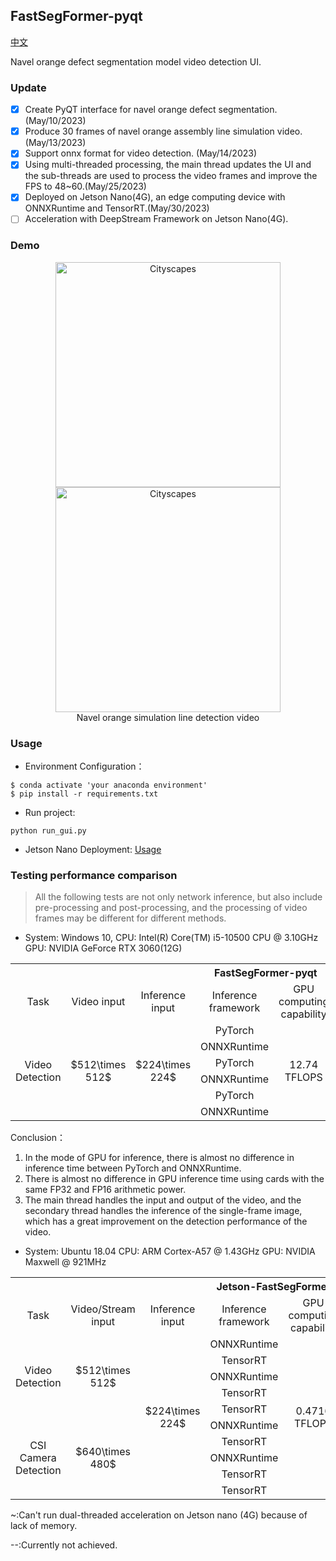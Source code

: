 ## FastSegFormer-pyqt

[中文](https://github.com/caixiongjiang/FastSegFormer-pyqt/blob/main/README_CH.md)

Navel orange defect segmentation model video detection UI.

### Update

- [x] Create PyQT interface for navel orange defect segmentation. (May/10/2023)
- [x] Produce 30 frames of navel orange assembly line simulation video. (May/13/2023)
- [x] Support onnx format for video detection. (May/14/2023)
- [x] Using multi-threaded processing, the main thread updates the UI and the sub-threads are used to process the video frames and improve the FPS to 48~60.(May/25/2023)
- [x] Deployed on Jetson Nano(4G), an edge computing device with ONNXRuntime and TensorRT.(May/30/2023)
- [ ] Acceleration with DeepStream Framework on Jetson Nano(4G).

### Demo

<p align="center">
  <img src="Figs/orange_video.gif" alt="Cityscapes" width="360"/>
  <img src="Figs/orange_detection_video.gif" alt="Cityscapes" width="360"/></br>
  <span align="center">Navel orange simulation line detection video</span>
</p>


### Usage

* Environment Configuration：
```shell
$ conda activate 'your anaconda environment'
$ pip install -r requirements.txt 
```
* Run project:
```shell
python run_gui.py
```
* Jetson Nano Deployment: [Usage](https://github.com/caixiongjiang/FastSegFormer-pyqt/tree/main/jetson-FastSegFormer)

### Testing performance comparison

> All the following tests are not only network inference, but also include pre-processing and post-processing, and the processing of video frames may be different for different methods.

* System: Windows 10, 
  CPU: Intel(R) Core(TM) i5-10500 CPU @ 3.10GHz
  GPU: NVIDIA GeForce RTX 3060(12G)

<table>
	<tr>
	    <th colspan="8">FastSegFormer-pyqt</th>
	</tr >
	<tr>
	    <td style="text-align: center;">Task</td>
	    <td style="text-align: center;">Video input</td>
	    <td style="text-align: center;">Inference input</td>  
      <td style="text-align: center;">Inference framework</td>
      <td style="text-align: center;">GPU computing capability</td>
      <td style="text-align: center;">Quantification</td>
      <td style="text-align: center;">Video processing</td>
      <td style="text-align: center;">Average FPS</td>
	</tr >
	<tr >
	    <td rowspan="6" style="text-align: center;">Video Detection</td>
	    <td rowspan="6" style="text-align: center;">$512\times 512$</td>
	    <td rowspan="6" style="text-align: center;">$224\times 224$</td>
      <td style="text-align: center;">PyTorch</td>
      <td rowspan="6" style="text-align: center;">12.74 TFLOPS</td>
      <td rowspan="2" style="text-align: center;">FP32</td>
      <td rowspan="4" style="text-align: center;">Single frame</td>
      <td style="text-align: center;">32.62</td>
	</tr>
	<tr>
	    <td style="text-align: center;">ONNXRuntime</td>
      <td style="text-align: center;">32.64</td>
	</tr>
	<tr>
	    <td style="text-align: center;">PyTorch</td>
      <td rowspan="4" style="text-align: center;">FP16</td>
      <td style="text-align: center;">32.24</td>
	</tr>
	<tr>
	    <td style="text-align: center;">ONNXRuntime</td>
      <td style="text-align: center;">32.66</td>
	</tr>
  <tr>
	    <td style="text-align: center;">PyTorch</td>
      <td rowspan="2" style="text-align: center;">Multi-thread</td>
      <td style="text-align: center;">46.94</td>
	</tr>
  <tr>
	    <td style="text-align: center;">ONNXRuntime</td>
      <td style="text-align: center;">46.81</td>
	</tr>
</table>


Conclusion：
1. In the mode of GPU for inference, there is almost no difference in inference time between PyTorch and ONNXRuntime.
2. There is almost no difference in GPU inference time using cards with the same FP32 and FP16 arithmetic power.
3. The main thread handles the input and output of the video, and the secondary thread handles the inference of the single-frame image, which has a great improvement on the detection performance of the video.


* System: Ubuntu 18.04
  CPU: ARM Cortex-A57 @ 1.43GHz
  GPU: NVIDIA Maxwell @ 921MHz

<table>
	<tr>
	    <th colspan="8">Jetson-FastSegFormer</th>
	</tr >
	<tr>
	    <td style="text-align: center;">Task</td>
	    <td style="text-align: center;">Video/Stream input</td>
	    <td style="text-align: center;">Inference input</td>  
      <td style="text-align: center;">Inference framework</td>
      <td style="text-align: center;">GPU computing capability</td>
      <td style="text-align: center;">Quantification</td>
      <td style="text-align: center;">Video processing</td>
      <td style="text-align: center;">Average FPS</td>
	</tr >
	<tr >
	    <td rowspan="5" style="text-align: center;">Video Detection</td>
	    <td rowspan="5" style="text-align: center;">$512\times 512$</td>
	    <td rowspan="10" style="text-align: center;">$224\times 224$</td>
      <td style="text-align: center;">ONNXRuntime</td>
      <td rowspan="10" style="text-align: center;"> 0.4716 TFLOPS</td>
      <td rowspan="10" style="text-align: center;">FP16</td>
      <td rowspan="2" style="text-align: center;">Single frame</td>
      <td style="text-align: center;">7.02</td>
	</tr>
	<tr>
	    <td style="text-align: center;">TensorRT</td>
      <td style="text-align: center;">11.50</td>
	</tr>
	<tr>
      <td style="text-align: center;">ONNXRuntime</td>
      <td rowspan="2" style="text-align: center;">Multi-thread</td>
      <td style="text-align: center;">~</td>
	</tr>
	<tr>
	    <td style="text-align: center;">TensorRT</td>
      <td style="text-align: center;">~</td>
	</tr>
  <tr>
	    <td style="text-align: center;">TensorRT</td>
      <td style="text-align: center;">DeepStream</td>
      <td style="text-align: center;">--</td>
	</tr>
  <tr>
	    <td rowspan="5" style="text-align: center;">CSI Camera Detection</td>
      <td rowspan="5" style="text-align: center;">$640\times 480$</td>
      <td style="text-align: center;">ONNXRuntime</td>
      <td rowspan="2" style="text-align: center;">Single frame</td>
      <td style="text-align: center;">5</td>
	</tr>
  <tr>
      <td style="text-align: center;">TensorRT</td>
      <td style="text-align: center;">7</td>
	</tr>
  <tr>
      <td style="text-align: center;">ONNXRuntime</td>
      <td rowspan="2" style="text-align: center;">Multi-thread</td>
      <td style="text-align: center;">~</td>
	</tr>
  <tr>
      <td style="text-align: center;">TensorRT</td>
      <td style="text-align: center;">~</td>
	</tr>
  <tr>
      <td style="text-align: center;">TensorRT</td>
      <td style="text-align: center;">DeepStream</td>
      <td style="text-align: center;">--</td>
	</tr>
</table>
~:Can't run dual-threaded acceleration on Jetson nano (4G) because of lack of memory.

--:Currently not achieved.




